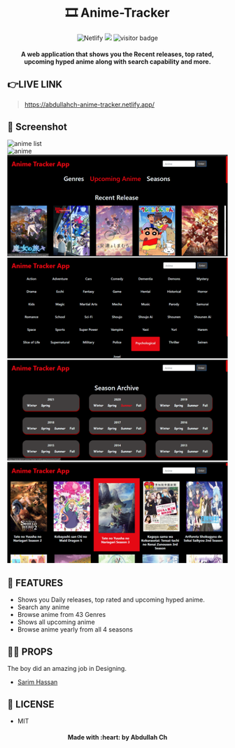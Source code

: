 <div align="center">
	<h1 align="center">🎞 Anime-Tracker</h1>
	<img alt="Netlify" src="https://img.shields.io/netlify/ef6bec37-0c07-4470-9a0f-7bccafc8aaba?logo=covid-19&logoColor=blue">
	<img src="https://img.shields.io/github/license/mashape/apistatus.svg?style=flat-square">
	<img src="https://visitor-badge.glitch.me/badge?page_id=abdullah-ch.Anime-Tracker-Web-App" alt="visitor badge"/>
</div>
<h4 align="center">A web application that shows you the  Recent releases, top rated, upcoming hyped anime along with search capability and more.</h4>
 
 
## 👉LIVE LINK
>https://abdullahch-anime-tracker.netlify.app/
 
## 🎩 Screenshot
<div>

  <img src="src\Components\anime1.PNG" alt="anime list">
  <br>
  <img src="src\Components\anime2.PNG" alt="anime">
  <br>
  <img src="src\Components\anime3.png" alt="anime">

  <br>
  <img src="src\Components\anime4.png" alt="anime">

  <br>
<img src="src\Components\anime5.png" alt="anime">
<br>
<img src="src\Components\anime6.png" alt="anime">
<br>
</div>


## 🚀 FEATURES

- Shows you Daily releases, top rated and upcoming hyped anime.
- Search any anime
- Browse anime from 43 Genres
- Shows all upcoming anime
- Browse anime yearly from all 4 seasons

## 🙌🏻 PROPS


The boy did an amazing job in Designing.

- [Sarim Hassan](https://github.com/sarim-dev)



## 🔑 LICENSE

- MIT

<h4 align="center">Made with :heart: by Abdullah Ch</h4>
